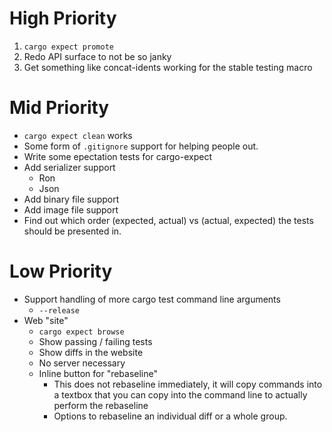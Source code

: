 
# High Priority
1. `cargo expect promote`
2. Redo API surface to not be so janky
3. Get something like concat-idents working for the stable testing macro

# Mid Priority
- `cargo expect clean` works
- Some form of `.gitignore` support for helping people out.
- Write some epectation tests for cargo-expect
- Add serializer support
  - Ron
  - Json
- Add binary file support
- Add image file support
- Find out which order (expected, actual) vs (actual, expected) the tests should be presented in.

# Low Priority
- Support handling of more cargo test command line arguments
  - `--release`
- Web "site"
  - `cargo expect browse`
  - Show passing / failing tests
  - Show diffs in the website
  - No server necessary
  - Inline button for "rebaseline"
    - This does not rebaseline immediately, it will copy commands into
      a textbox that you can copy into the command line to actually
      perform the rebaseline
    - Options to rebaseline an individual diff or a whole group.
